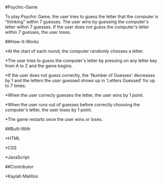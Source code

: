 #Psychic-Game

To play Psychic Game, the user tries to guess the letter that the computer is "thinking" within 7 guesses.
The user wins by guessing the computer's letter within 7 guesses. 
If the user does not guess the computer's letter within 7 guesses, the user loses.

##How-It-Works

*At the start of each round, the computer randomly chooses a letter. 

*The user tries to guess the computer's letter by pressing on any letter key from A to Z and the game begins.

*If the user does not guess correctly, the 'Number of Guesses' decreases by 1 and the letters the user guessed shows up in 'Letters Guessed' for up to 7 times.

*When the user correcly guesses the letter, the user wins by 1 point. 

*When the user runs out of guesses before correctly choosing the computer's letter, the user loses by 1 point.

*The game restarts once the user wins or loses.

##Built-With

*HTML

*CSS

*JavaScript

##Contributor

*Kaylah Malillos